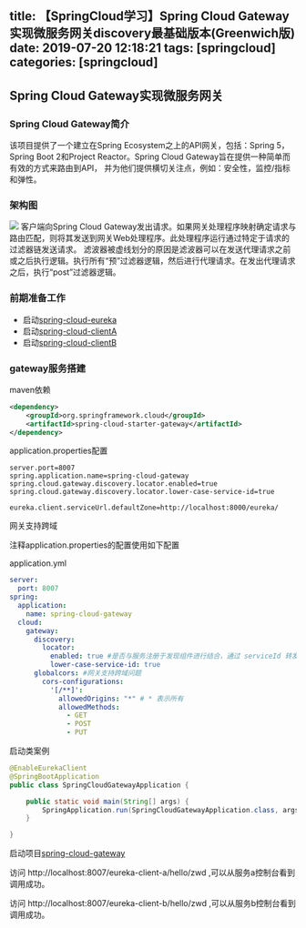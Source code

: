 title: 【SpringCloud学习】Spring Cloud Gateway实现微服务网关discovery最基础版本(Greenwich版)
date: 2019-07-20 12:18:21
tags: [springcloud]
categories: [springcloud]
---
## Spring Cloud Gateway实现微服务网关

### Spring Cloud Gateway简介
该项目提供了一个建立在Spring Ecosystem之上的API网关，包括：Spring 5，Spring Boot 2和Project Reactor。Spring Cloud Gateway旨在提供一种简单而有效的方式来路由到API，
并为他们提供横切关注点，例如：安全性，监控/指标和弹性。

<!--more-->

### 架构图

![](https://ciweigg2.github.io/images/2019/gateway_diagram.png)
客户端向Spring Cloud Gateway发出请求。如果网关处理程序映射确定请求与路由匹配，则将其发送到网关Web处理程序。此处理程序运行通过特定于请求的过滤器链发送请求。
滤波器被虚线划分的原因是滤波器可以在发送代理请求之前或之后执行逻辑。执行所有“预”过滤器逻辑，然后进行代理请求。在发出代理请求之后，执行“post”过滤器逻辑。
### 前期准备工作
* 启动[spring-cloud-eureka](https://github.com/ciweigg2/spring-cloud-examples/tree/master/spring-cloud-eureka)
* 启动[spring-cloud-clientA](https://github.com/ciweigg2/spring-cloud-examples/tree/master/spring-cloud-clientA)
* 启动[spring-cloud-clientB](https://github.com/ciweigg2/spring-cloud-examples/tree/master/spring-cloud-clientB)

### gateway服务搭建

maven依赖

```xml
<dependency>
    <groupId>org.springframework.cloud</groupId>
    <artifactId>spring-cloud-starter-gateway</artifactId>
</dependency>
```

application.properties配置

```properties
server.port=8007
spring.application.name=spring-cloud-gateway
spring.cloud.gateway.discovery.locator.enabled=true
spring.cloud.gateway.discovery.locator.lower-case-service-id=true

eureka.client.serviceUrl.defaultZone=http://localhost:8000/eureka/
```

网关支持跨域

注释application.properties的配置使用如下配置

application.yml

```yaml
server:
  port: 8007
spring:
  application:
    name: spring-cloud-gateway
  cloud:
    gateway:
      discovery:
        locator:
          enabled: true #是否与服务注册于发现组件进行结合，通过 serviceId 转发到具体的服务实例。默认为 false，设为 true 便开启通过服务中心的自动根据 serviceId 创建路由的功能。
          lower-case-service-id: true
      globalcors: #网关支持跨域问题
        cors-configurations:
          '[/**]':
            allowedOrigins: "*" # * 表示所有
            allowedMethods:
              - GET
              - POST
              - PUT
```

启动类案例

```java
@EnableEurekaClient
@SpringBootApplication
public class SpringCloudGatewayApplication {

	public static void main(String[] args) {
		SpringApplication.run(SpringCloudGatewayApplication.class, args);
	}

}
```

启动项目[spring-cloud-gateway](./spring-cloud-gateway)

访问 http://localhost:8007/eureka-client-a/hello/zwd ,可以从服务a控制台看到调用成功。

访问 http://localhost:8007/eureka-client-b/hello/zwd ,可以从服务b控制台看到调用成功。
